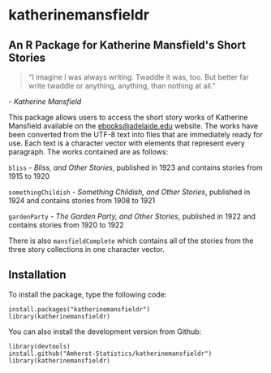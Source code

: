 # katherinemansfieldr

## An R Package for Katherine Mansfield's Short Stories

> "I imagine I was always writing. Twaddle it was, too. But better far write twaddle or anything, anything, than nothing at all."

 *- Katherine Mansfield*

This package allows users to access the short story works of Katherine 
Mansfield available on the ebooks@adelaide.edu website. The works have been converted from the UTF-8 text into files that are immediately ready for use. Each text is a character vector with elements that represent every paragraph. The works contained are as follows:

`bliss` - *Bliss, and Other Stories*, published in 1923 and contains stories from 1915 to 1920

`somethingChildish` - *Something Childish, and Other Stories*, published in 1924 and contains stories from 1908 to 1921 

`gardenParty` - *The Garden Party, and Other Stories*, published in 1922 and contains stories from 1920 to 1922

There is also `mansfieldComplete` which contains all of the stories from the three story collections in one character vector.

## Installation

To install the package, type the following code:

```
install.packages("katherinemansfieldr")
library(katherinemansfieldr)
```

You can also install the development version from Github:

```
library(devtools)
install.github("Amherst-Statistics/katherinemansfieldr")
library(katherinemansfieldr)
```